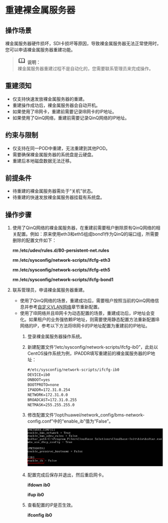 # 重建裸金属服务器<a name="bms_01_0039"></a>

## 操作场景<a name="section60394636111543"></a>

裸金属服务器硬件损坏，SDI卡损坏等原因，导致裸金属服务器无法正常使用时，您可以申请裸金属服务器重建功能。

>![](public_sys-resources/icon-note.gif) **说明：**   
>裸金属服务器重建过程不是自动化的，您需要联系管理员来完成操作。  

## 重建须知<a name="section37447471165714"></a>

-   仅支持快速发放裸金属服务器的重建。
-   重建操作成功后，裸金属服务器会自动开机。
-   如果使用了IB网卡，重建前需要记录IB网卡的IP地址。
-   如果使用了QinQ网络，重建前需要记录QinQ网络的IP地址。

## 约束与限制<a name="section4500313111616"></a>

-   仅支持在同一POD中重建，无法重建到其他POD。
-   需要确保裸金属服务器的系统盘是云硬盘。
-   重建后本地磁盘数据无法迁移。

## 前提条件<a name="section2641260214160"></a>

-   待重建的裸金属服务器需处于“关机”状态。
-   待重建的快速发放裸金属服务器挂载有系统盘。

## 操作步骤<a name="section1234316614565"></a>

1.  使用了QinQ网络的裸金属服务器，在重建前需要租户删除原有QinQ网络的相关配置。例如：原来使用eth3和eth5组成bond1作为QinQ的端口组，所需要删除的配置文件如下：

    **rm /etc/udev/rules.d/80-persistent-net.rules**

    **rm /etc/sysconfig/network-scripts/ifcfg-eth3**

    **rm /etc/sysconfig/network-scripts/ifcfg-eth5**

    **rm /etc/sysconfig/network-scripts/ifcfg-bond1**

2.  联系管理员，申请裸金属服务器重建。
    -   使用了QinQ网络的场景，重建成功后，需要租户按照当前的QinQ网络信息并参考[自定义VLAN网络](自定义VLAN网络.md)章节重新配置。
    -   使用了IB网络并且IB网卡为动态配置的场景，重建成功后，IP地址会变化。如果租户的业务强依赖IP地址，则需要使用静态配置方法重新配置IB网络的IP，参考以下方法将IB网卡的IP地址配置为重建前的IP地址。
        1.  登录裸金属服务器操作系统。
        2.  新建配置文件“/etc/sysconfig/network-scripts/ifcfg-ib0”，此处以CentOS操作系统为例，IPADDR填写重建前的裸金属服务器的IP地址：

            ```
            #/etc/sysconfig/network-scripts/ifcfg-ib0
            DEVICE=ib0
            ONBOOT=yes
            BOOTPROTO=none
            IPADDR=172.31.0.254
            NETWORK=172.31.0.0
            BROADCAST=172.31.0.255
            NETMASK=255.255.255.0
            ```

        3.  修改配置文件“/opt/huawei/network\_config/bms-network-config.conf”中的“enable\_ib”值为“False”。

            ![](figures/修改参数取值.png)

        4.  配置完成后保存并退出，然后重启网卡。

            **ifdown ib0**

            **ifup ib0**

        5.  查看配置的IP是否生效。

            **ifconfig ib0**




